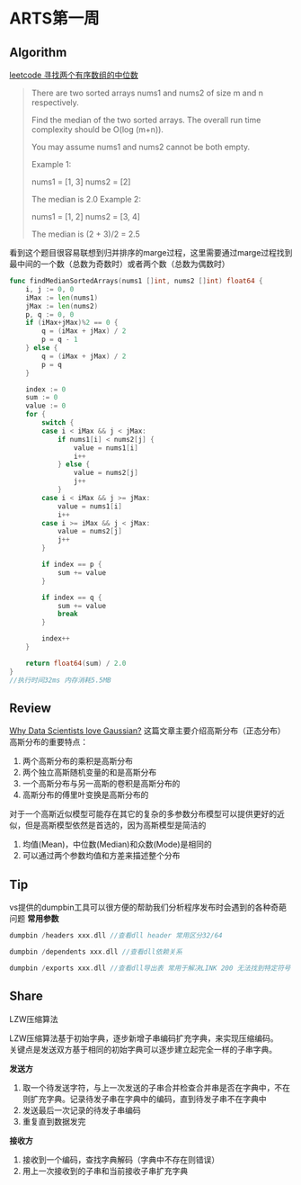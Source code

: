 # ARTS第一周

## Algorithm

[leetcode  寻找两个有序数组的中位数](https://leetcode-cn.com/problems/median-of-two-sorted-arrays/)

>There are two sorted arrays nums1 and nums2 of size m and n respectively.
>
>Find the median of the two sorted arrays. The overall run time complexity should be O(log (m+n)).
>
>You may assume nums1 and nums2 cannot be both empty.
>
>Example 1:
>
>nums1 = [1, 3]
>nums2 = [2]
>
>The median is 2.0
>Example 2:
>
>nums1 = [1, 2]
>nums2 = [3, 4]
>
>The median is (2 + 3)/2 = 2.5

看到这个题目很容易联想到归并排序的marge过程，这里需要通过marge过程找到最中间的一个数（总数为奇数时）或者两个数（总数为偶数时）

```Go
func findMedianSortedArrays(nums1 []int, nums2 []int) float64 {
	i, j := 0, 0
	iMax := len(nums1)
	jMax := len(nums2)
	p, q := 0, 0
	if (iMax+jMax)%2 == 0 {
		q = (iMax + jMax) / 2
		p = q - 1
	} else {
		q = (iMax + jMax) / 2
		p = q
	}

	index := 0
	sum := 0
	value := 0
	for {
		switch {
		case i < iMax && j < jMax:
			if nums1[i] < nums2[j] {
				value = nums1[i]
				i++
			} else {
				value = nums2[j]
				j++
			}
		case i < iMax && j >= jMax:
			value = nums1[i]
			i++
		case i >= iMax && j < jMax:
			value = nums2[j]
			j++
		}

		if index == p {
			sum += value
		}

		if index == q {
			sum += value
			break
		}

		index++
	}

    return float64(sum) / 2.0
}
//执行时间32ms 内存消耗5.5MB
```

## Review

[Why Data Scientists love Gaussian?](https://towardsdatascience.com/why-data-scientists-love-gaussian-6e7a7b726859)
 这篇文章主要介绍高斯分布（正态分布）
 高斯分布的重要特点：
 1. 两个高斯分布的乘积是高斯分布
 2. 两个独立高斯随机变量的和是高斯分布
 3. 一个高斯分布与另一高斯的卷积是高斯分布的
 3. 高斯分布的傅里叶变换是高斯分布的

 对于一个高斯近似模型可能存在其它的复杂的多参数分布模型可以提供更好的近似，但是高斯模型依然是首选的，因为高斯模型是简洁的
 1. 均值(Mean)，中位数(Median)和众数(Mode)是相同的
 2. 可以通过两个参数均值和方差来描述整个分布

 ## Tip

vs提供的dumpbin工具可以很方便的帮助我们分析程序发布时会遇到的各种奇葩问题
**常用参数**
```c++
dumpbin /headers xxx.dll //查看dll header 常用区分32/64

dumpbin /dependents xxx.dll //查看dll依赖关系

dumpbin /exports xxx.dll //查看dll导出表 常用于解决LINK 200 无法找到特定符号 错误

```

 ## Share
LZW压缩算法

LZW压缩算法基于初始字典，逐步新增子串编码扩充字典，来实现压缩编码。  
关键点是发送双方基于相同的初始字典可以逐步建立起完全一样的子串字典。

**发送方**
1. 取一个待发送字符，与上一次发送的子串合并检查合并串是否在字典中，不在则扩充字典。记录待发子串在字典中的编码，直到待发子串不在字典中
2. 发送最后一次记录的待发子串编码
3. 重复直到数据发完

**接收方**

1. 接收到一个编码，查找字典解码（字典中不存在则错误）
2. 用上一次接收到的子串和当前接收子串扩充字典